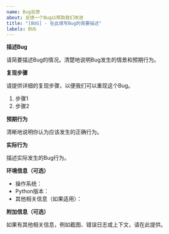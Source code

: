```yaml
---
name: Bug反馈
about: 反馈一个Bug以帮助我们改进
title: "[BUG] - 在此填写Bug的简要描述"
labels: BUG
---
```


**描述Bug**

请简要描述Bug的情况。清楚地说明Bug发生的情景和预期行为。

**复现步骤**

请提供详细的复现步骤，以便我们可以重现这个Bug。

1. 步骤1
2. 步骤2

**预期行为**

清晰地说明你认为应该发生的正确行为。

**实际行为**

描述实际发生的Bug行为。

**环境信息（可选）**

- 操作系统：
- Python版本：
- 其他相关信息（如果适用）：

**附加信息（可选）**

如果有其他相关信息，例如截图、错误日志或上下文，请在此提供。
